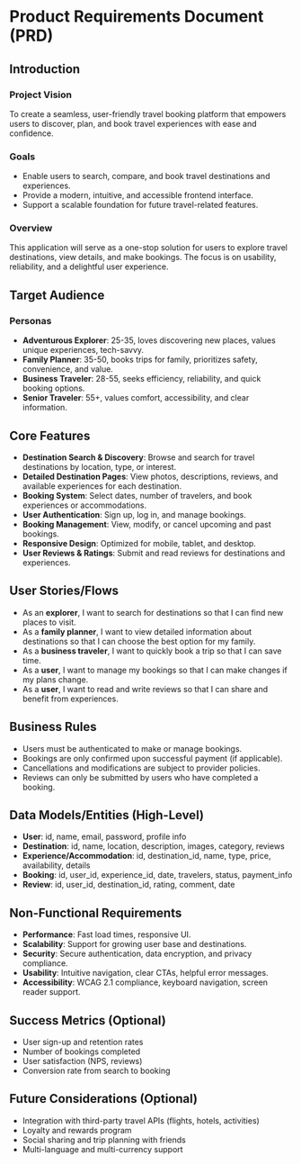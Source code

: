# Product Requirements Document (PRD)

## Introduction
### Project Vision
To create a seamless, user-friendly travel booking platform that empowers users to discover, plan, and book travel experiences with ease and confidence.

### Goals
- Enable users to search, compare, and book travel destinations and experiences.
- Provide a modern, intuitive, and accessible frontend interface.
- Support a scalable foundation for future travel-related features.

### Overview
This application will serve as a one-stop solution for users to explore travel destinations, view details, and make bookings. The focus is on usability, reliability, and a delightful user experience.

## Target Audience
### Personas
- **Adventurous Explorer**: 25-35, loves discovering new places, values unique experiences, tech-savvy.
- **Family Planner**: 35-50, books trips for family, prioritizes safety, convenience, and value.
- **Business Traveler**: 28-55, seeks efficiency, reliability, and quick booking options.
- **Senior Traveler**: 55+, values comfort, accessibility, and clear information.

## Core Features
- **Destination Search & Discovery**: Browse and search for travel destinations by location, type, or interest.
- **Detailed Destination Pages**: View photos, descriptions, reviews, and available experiences for each destination.
- **Booking System**: Select dates, number of travelers, and book experiences or accommodations.
- **User Authentication**: Sign up, log in, and manage bookings.
- **Booking Management**: View, modify, or cancel upcoming and past bookings.
- **Responsive Design**: Optimized for mobile, tablet, and desktop.
- **User Reviews & Ratings**: Submit and read reviews for destinations and experiences.

## User Stories/Flows
- As an **explorer**, I want to search for destinations so that I can find new places to visit.
- As a **family planner**, I want to view detailed information about destinations so that I can choose the best option for my family.
- As a **business traveler**, I want to quickly book a trip so that I can save time.
- As a **user**, I want to manage my bookings so that I can make changes if my plans change.
- As a **user**, I want to read and write reviews so that I can share and benefit from experiences.

## Business Rules
- Users must be authenticated to make or manage bookings.
- Bookings are only confirmed upon successful payment (if applicable).
- Cancellations and modifications are subject to provider policies.
- Reviews can only be submitted by users who have completed a booking.

## Data Models/Entities (High-Level)
- **User**: id, name, email, password, profile info
- **Destination**: id, name, location, description, images, category, reviews
- **Experience/Accommodation**: id, destination_id, name, type, price, availability, details
- **Booking**: id, user_id, experience_id, date, travelers, status, payment_info
- **Review**: id, user_id, destination_id, rating, comment, date

## Non-Functional Requirements
- **Performance**: Fast load times, responsive UI.
- **Scalability**: Support for growing user base and destinations.
- **Security**: Secure authentication, data encryption, and privacy compliance.
- **Usability**: Intuitive navigation, clear CTAs, helpful error messages.
- **Accessibility**: WCAG 2.1 compliance, keyboard navigation, screen reader support.

## Success Metrics (Optional)
- User sign-up and retention rates
- Number of bookings completed
- User satisfaction (NPS, reviews)
- Conversion rate from search to booking

## Future Considerations (Optional)
- Integration with third-party travel APIs (flights, hotels, activities)
- Loyalty and rewards program
- Social sharing and trip planning with friends
- Multi-language and multi-currency support 